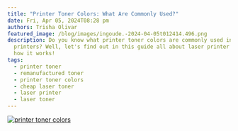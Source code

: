```yaml
---
title: "Printer Toner Colors: What Are Commonly Used?"
date: Fri, Apr 05, 2024T08:28 pm
authors: Trisha Olivar
featured_image: /blog/images/ingoude.-2024-04-05t012414.496.png
description: Do you know what printer toner colors are commonly used in laser
  printers? Well, let's find out in this guide all about laser printer toner and
  how it works!
tags:
  - printer toner
  - remanufactured toner
  - printer toner colors
  - cheap laser toner
  - laser printer
  - laser toner
---
```

[![printer toner colors](/blog/images/ingoude.-2024-04-05t012414.496.png "Printer Toner Colors: What Are Commonly Used?")](/blog/images/ingoude.-2024-04-05t012414.496.png)
